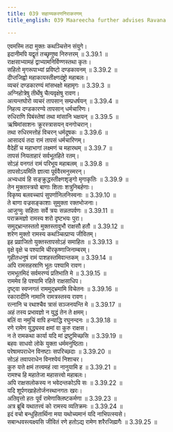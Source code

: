 ```yaml
---
title: 039 सहाय्यकरणनिराकरणम्
title_english: 039 Maareecha further advises Ravana

---
```

<div class="audioEmbed"  caption="श्रीराम-हरिसीताराममूर्ति-घनपाठिभ्यां वचनम्" src="https://archive.org/download/Ramayana-recitation-Sriram-harisItArAmamUrti-Ghanapaati-v2/Kanda_3/Kanda_3_ARK-039-Sahayya_Karana_Nirakaranam.mp3"></div>

एवमस्मि तदा मुक्तः कथञ्चित्तेन संयुगे।  
इदानीमपि यद्वृतं तच्छृणुष्व निरुत्तरम् ॥ 3.39.1 ॥   
राक्षसाभ्यामहं द्वाभ्यामनिर्विण्णस्तथा कृतः।  
सहितो मृगरूपाभ्यां प्रविष्टो दण्डकावनम् ॥ 3.39.2 ॥   
दीप्तजिह्वो महाकायस्तीक्ष्णदंष्ट्रो महाबलः।  
व्यचरं दण्डकारण्यं मांसभक्षो महामृगः ॥ 3.39.3 ॥   
अग्निहोत्रेषु तीर्थेषु चैत्यवृक्षेषु रावण।  
अत्यन्तघोरो व्यचरं तापसान् सम्प्रधर्षयन् ॥ 3.39.4 ॥   
निहत्य दण्डकारण्ये तापसान् धर्मचारिणः।  
रुधिराणि पिबंस्तेषां तथा मांसानि भक्षयन् ॥ 3.39.5 ॥   
ऋषिमांसाशनः क्रूरस्त्रासयन् वनगोचरान्।  
तथा रुधिरमत्तोहं विचरन् धर्मदूषकः ॥ 3.39.6 ॥   
आसादयं तदा रामं तापसं धर्मचारिणम्।  
वैदेहीं च महाभागां लक्ष्मणं च महारथम् ॥ 3.39.7 ॥   
तापसं नियताहारं सर्वभूतहिते रतम्।  
सोऽहं वनगतं रामं परिभूय महाबलम् ॥ 3.39.8 ॥   
तापसोऽयमिति ज्ञात्वा पूर्ववैरमनुस्मरन्।  
अभ्यधावं हि सङ्क्रुद्धस्तीक्ष्णशृङ्गो मृगाकृतिः ॥ 3.39.9 ॥   
तेन मुक्तास्त्रयो बाणाः शिताः शत्रुनिबर्हणाः।  
विकृष्य बलवच्चापं सुपर्णानिलनिस्वनाः ॥ 3.39.10 ॥   
ते बाणा वज्रसङ्काशाः सुमुक्ता रक्तभोजनाः।  
आजुग्मुः सहिताः सर्वे त्रयः सन्नतपर्वणः ॥ 3.39.11 ॥   
पराक्रमज्ञो रामस्य शरो दृष्टभयः पुरा।  
समुद्भ्रान्तस्ततो मुक्तस्तावुभौ राक्षसौ हतौ ॥ 3.39.12 ॥   
शरेण मुक्तो रामस्य कथञ्चित्प्राप्य जीवितम्।  
इह प्रव्राजितो युक्तस्तापसोऽहं समाहितः ॥ 3.39.13 ॥   
वृक्षे वृक्षे च पश्यामि चीरकृष्णाजिनाम्बरम्।  
गृहीतधनुषं रामं पाशहस्तमिवान्तकम् ॥ 3.39.14 ॥   
अपि रामसहस्राणि भूतः पश्यामि रावण।  
रामभूतमिदं सर्वमरण्यं प्रतिभाति मे ॥ 3.39.15 ॥   
राममेव हि पश्यामि रहिते राक्षसाधिप।  
दृष्ट्वा स्वप्नगतं राममुद्भ्रमामि विचेतनः ॥ 3.39.16 ॥   
रकारादीनि नामानि रामत्रस्तस्य रावण।  
रत्नानि च रथाश्चैव त्रासं सञ्जनयन्ति मे ॥ 3.39.17 ॥   
अहं तस्य प्रभावज्ञो न युद्धं तेन ते क्षमम्।  
बलिं वा नमुचिं वापि हन्याद्धि रघुनन्दनः ॥ 3.39.18 ॥   
रणे रामेण युद्ध्यस्व क्षमां वा कुरु राक्षस।  
न ते रामकथा कार्या यदि मां द्रष्टुमिच्छसि ॥ 3.39.19 ॥   
बहवः साधवो लोके युक्ता धर्ममनुष्ठिताः।  
परेषामपराधेन विनष्टाः सपरिच्छदाः ॥ 3.39.20 ॥   
सोऽहं तवापराधेन विनश्येयं निशाचर।  
कुरु यत्ते क्षमं तत्त्वमहं त्वा नानुयामि ह ॥ 3.39.21 ॥   
रामश्च हि महातेजा महासत्त्वो महाबलः।  
अपि राक्षसलोकस्य न भवेदन्तकोऽपि सः ॥ 3.39.22 ॥   
यदि शूर्पणखाहेतोर्जनस्थानगतः खरः।  
अतिवृत्तो हतः पूर्वं रामेणाक्लिष्टकर्मणा ॥ 3.39.23 ॥   
अत्र ब्रूबि यथातत्त्वं को रामस्य व्यतिक्रमः ॥ 3.39.24 ॥   
इदं वचो बन्धुहितार्थिना मया यथोच्यमानं यदि नाभिपत्स्यसे।  
सबान्धवस्त्यक्ष्यसि जीवितं रणे हतोऽद्य रामेण शरैरजिह्मगैः ॥ 3.39.25 ॥   